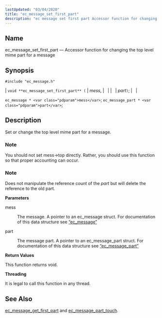 ```yaml
---
lastUpdated: "03/04/2020"
title: "ec_message_set_first_part"
description: "ec message set first part Accessor function for changing the top level mime part for a message void ec message set first part mess part ec message mess ec message part part Set or change the top level mime part for a message You should not set mess top directly..."
---
```


<a name="apis.ec_message_set_first_part"></a> 
## Name

ec_message_set_first_part — Accessor function for changing the top level mime part for a message

## Synopsis

`#include "ec_message.h"`

| `void **ec_message_set_first_part** (` | <var class="pdparam">mess</var>, |   |
|   | <var class="pdparam">part</var>`)`; |   |

`ec_message * <var class="pdparam">mess</var>`;
`ec_message_part * <var class="pdparam">part</var>`;<a name="idp57079952"></a> 
## Description

Set or change the top level mime part for a message.

### Note

You should not set mess->top directly. Rather, you should use this function so that proper accounting can occur.

### Note

Does not manipulate the reference count of the *part* but will delete the reference to the old part.

**<a name="idp57083648"></a> Parameters**

<dl class="variablelist">

<dt>mess</dt>

<dd>

The message. A pointer to an ec_message struct. For documentation of this data structure see [“ec_message”](/momentum/3/3-api/structs-ec-message)

</dd>

<dt>part</dt>

<dd>

The message part. A pointer to an ec_message_part struct. For documentation of this data structure see [“ec_message_part”](/momentum/3/3-api/structs-ec-message-part)

</dd>

</dl>

**<a name="idp57089520"></a> Return Values**

This function returns void.

**<a name="idp57090432"></a> Threading**

It is legal to call this function in any thread.

<a name="idp57091536"></a> 
## See Also

[ec_message_get_first_part](/momentum/3/3-api/apis-ec-message-get-first-part) and [ec_message_part_touch](/momentum/3/3-api/apis-ec-message-part-touch).